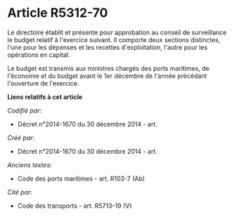 # Article R5312-70

Le directoire établit et présente pour approbation au conseil de surveillance le budget relatif à l'exercice suivant. Il
comporte deux sections distinctes, l'une pour les dépenses et les recettes d'exploitation, l'autre pour les opérations en
capital.

Le budget est transmis aux ministres chargés des ports maritimes, de l'économie et du budget avant le 1er décembre de l'année
précédant l'ouverture de l'exercice.

**Liens relatifs à cet article**

_Codifié par_:

  - Décret n°2014-1670 du 30 décembre 2014 - art.

_Créé par_:

  - Décret n°2014-1670 du 30 décembre 2014 - art.

_Anciens textes_:

  - Code des ports maritimes - art. R103-7 (Ab)

_Cité par_:

  - Code des transports - art. R5713-19 (V)
